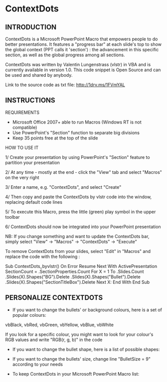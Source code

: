 # ContextDots

INTRODUCTION
-------------------------

ContextDots is a Microsoft PowerPoint Macro that empowers people
to do better presentations. It features a "progress bar" at each slide's
top to show the global context (PPT calls it 'section') : the
advancement in this specific section, as well as the global progress
among all sections.

ContextDots was written by Valentin Lungenstrass (vlstr) in VBA and is
currently available in version 1.0. This code snippet is Open Source
and can be used and shared by anybody.

Link to the source code as txt file: http://1drv.ms/1FVmYAL



INSTRUCTIONS
-------------------------

REQUIREMENTS
+ Microsoft Office 2007+ able to run Macros (Windows RT is not
compatible)
+ Use PowerPoint's "Section" function to separate big divisions
+ Keep 35 points free at the top of the slide


HOW TO USE IT

1/ Create your presentation by using PowerPoint's "Section" feature to
partition your presentation

2/ At any time - mostly at the end - click the "View" tab and select
"Macros" on the very right

3/ Enter a name, e.g. "ContextDots", and select "Create"

4/ Then copy and paste the ContextDots by vlstr code into the window,
replacing default code lines

5/ To execute this Macro, press the little (green) play symbol in the
upper toolbar

6/ ContextDots should now be integrated into your PowerPoint
presentation

NB: If you change something and want to update the ContextDots bar,
simply select "View" -> "Macros" -> "ContextDots" -> "Execute"


To remove ContextDots from your slides, select "Edit" in "Macros" and
replace the code with the following :

Sub ContextDots_byvlstr()
    On Error Resume Next
            With ActivePresentation
                SectionCount = .SectionProperties.Count
                For X = 1 To .Slides.Count
                    .Slides(X).Shapes("BG").Delete
                    .Slides(X).Shapes("Bullet").Delete
                    .Slides(X).Shapes("SectionTitleBox").Delete
                Next X:
            End With
End Sub



PERSONALIZE CONTEXTDOTS
-------------------------

+ If you want to change the bullets' or background colours, here is a
set of popular colours:

vbBlack, vbRed, vbGreen, vbYellow, vbBlue, vbWhite

If you look for a specific colour, you might want to look for your
colour's RGB values and write "RGB(r, g, b)" in the code



+ If you want to change the bullet shape, here is a list of possible
shapes:



+ If you want to change the bullets' size, change line "BulletSize = 9"
according to your needs



+ To keep ContextDots in your Microsoft PowerPoint Macro list:



